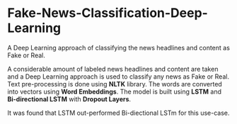 # Fake-News-Classification-Deep-Learning
A Deep Learning approach of classifying the news headlines and content as Fake or Real.

A considerable amount of labeled news headlines and content are taken and a Deep Learning approach is used to classify any news as Fake or Real.
Text pre-processing is done using **NLTK** library. The words are converted into vectors using **Word Embeddings**.
The model is built using **LSTM** and **Bi-directional LSTM** with **Dropout Layers**.

It was found that LSTM out-performed Bi-diectional LSTm for this use-case.
